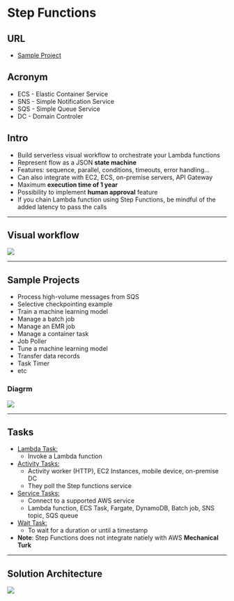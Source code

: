 # Step Functions

## URL
* [Sample Project](https://ca-central-1.console.aws.amazon.com/states/home?region=ca-central-1#/sampleProjects)

## Acronym
* ECS - Elastic Container Service
* SNS - Simple Notification Service
* SQS - Simple Queue Service
* DC - Domain Controler

## Intro
* Build serverless visual workflow to orchestrate your Lambda functions
* Represent flow as a JSON **state machine**
* Features: sequence, parallel, conditions, timeouts, error handling...
* Can also integrate with EC2, ECS, on-premise servers, API Gateway
* Maximum **execution time of 1 year**
* Possibility to implement **human approval** feature
* If you chain Lambda function using Step Functions, be mindful of the added latency to pass the calls

---

## Visual workflow 
[<img src="https://i.imgur.com/dWhQ7oJ.png">](https://i.imgur.com/dWhQ7oJ.png)

---

## Sample Projects
* Process high-volume messages from SQS
* Selective checkpointing example
* Train a machine learning model
* Manage a batch job
* Manage an EMR job
* Manage a container task
* Job Poller
* Tune a machine learning model
* Transfer data records
* Task Timer
* etc

### Diagrm
[<img src="https://i.imgur.com/hApvUMv.png">](https://i.imgur.com/hApvUMv.png)

---

## Tasks
* <ins>Lambda Task:</ins>
  * Invoke a Lambda function
* <ins>Activity Tasks:</ins>
  * Activity worker (HTTP), EC2 Instances, mobile device, on-premise DC
  * They poll the Step functions service
* <ins>Service Tasks:</ins>
  * Connect to a supported AWS service
  * Lambda function, ECS Task, Fargate, DynamoDB, Batch job, SNS topic, SQS queue
* <ins>Wait Task:</ins>
  * To wait for a duration or until a timestamp
* **Note**: Step Functions does not integrate natiely with AWS **Mechanical Turk**

---

## Solution Architecture
[<img src="https://i.imgur.com/zcdaUr4.png">](https://i.imgur.com/zcdaUr4.png)
